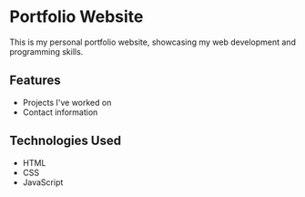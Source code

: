 # Portfolio Website
This is my personal portfolio website, showcasing my web development and programming skills.

## Features
- Projects I've worked on
- Contact information

## Technologies Used
- HTML
- CSS
- JavaScript
